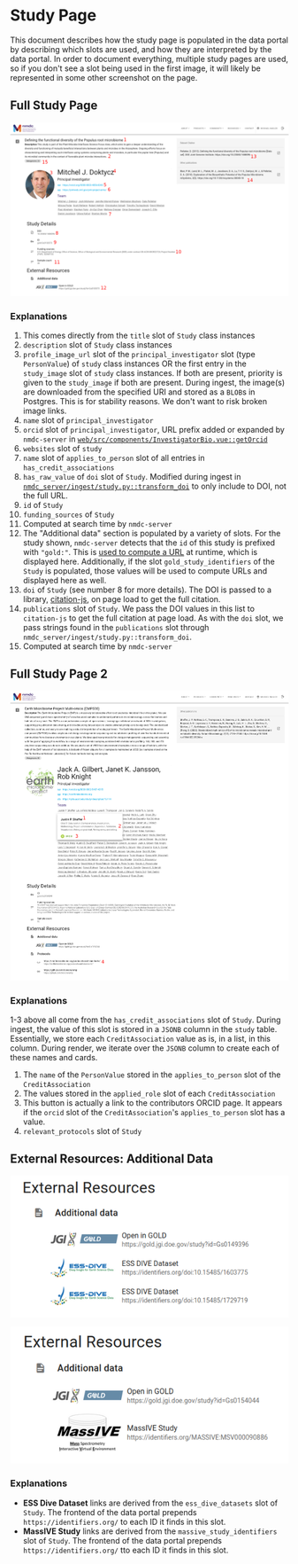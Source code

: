 # Study Page

This document describes how the study page is populated in the data portal by describing which slots are used, and how they are interpreted by the data portal. In order to document everything, multiple study pages are used, so if you don't see a slot being used in the first image, it will likely be represented in some other screenshot on the page.

## __Full Study Page__

![Example study page](./images/study_page_1_annotated.png)

### __Explanations__

1. This comes directly from the `title` slot of `Study` class instances
2. `description` slot of `Study` class instances
3.  `profile_image_url` slot of the `principal_investigator` slot (type `PersonValue`) of `study` class instances OR the first entry in the `study_image` slot of `study` class instances. If both are present, priority is given to the `study_image` if both are present. During ingest, the image(s) are downloaded from the specified URI and stored as a `BLOB`s in Postgres. This is for stability reasons. We don't want to risk broken image links.
4. `name` slot of `principal_investigator`
5. `orcid` slot of `principal_investigator`, URL prefix added or expanded by `nmdc-server` in [`web/src/components/InvestigatorBio.vue::getOrcid`](https://github.com/microbiomedata/nmdc-server/blob/main/web/src/components/InvestigatorBio.vue#L5)
6. `websites` slot of `study`
7. `name` slot of `applies_to_person` slot of all entries in `has_credit_associations`
8. `has_raw_value` of `doi` slot of `Study`. Modified during ingest in [`nmdc_server/ingest/study.py::transform_doi`](https://github.com/microbiomedata/nmdc-server/blob/42f07cbda0d5f44d1b67488b65b0a04c88356261/nmdc_server/ingest/study.py#L42) to only include to DOI, not the full URL.
9. `id` of `Study`
10. `funding_sources` of `Study`
11. Computed at search time by `nmdc-server`
12. The "Additional data" section is populated by a variety of slots. For the study shown, `nmdc-server` detects that the `id` of this study is prefixed with `"gold:"`. This is [used to compute a URL](https://github.com/microbiomedata/nmdc-server/blob/main/nmdc_server/models.py#L253) at runtime, which is displayed here. Additionally, if the slot `gold_study_identifiers` of the `Study` is populated, those values will be used to compute URLs and displayed here as well.
13. `doi` of `Study` (see number 8 for more details). The DOI is passed to a library, [citation-js](https://github.com/citation-js/citation-js), on page load to get the full citation.
14. `publications` slot of `Study`. We pass the DOI values in this list to `citation-js` to get the full citation at page load. As with the `doi` slot, we pass strings found in the `publications` slot through `nmdc_server/ingest/study.py::transform_doi`.
15. Computed at search time by `nmdc-server`

## __Full Study Page 2__

![Protocols and team descriptions](./images/study_page_2_annotated.png)

### __Explanations__

1-3 above all come from the `has_credit_associations` slot of `Study`. During ingest, the value of this slot is stored in a `JSONB` column in the `study` table.  Essentially, we store each `CreditAssociation` value as is, in a list, in this column. During render, we iterate over the `JSONB` column to create each of these names and cards.
1. The `name` of the `PersonValue` stored in the `applies_to_person` slot of the `CreditAssociation`
2. The values stored in the `applied_role` slot of each `CreditAssociation`
3. This button is actually a link to the contributors ORCID page. It appears if the `orcid` slot of the `CreditAssociation`'s `applies_to_person` slot has a value.
4. `relevant_protocols` slot of `Study`


## __External Resources: Additional Data__

![Additional Data, ESS Dive Identifiers](./images/additional_data_ess_dive.png)

![Additional Data, massive identifiers](./images/additional_data_massive.png)

### __Explanations__

- **ESS Dive Dataset** links are derived from the `ess_dive_datasets` slot of `Study`. The frontend of the data portal prepends `https://identifiers.org/` to each ID it finds in this slot.
- **MassIVE Study** links are derived from the `massive_study_identifiers` slot of `Study`. The frontend of the data portal prepends `https://identifiers.org/` tto each ID it finds in this slot.
